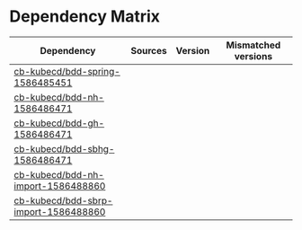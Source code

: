 # Dependency Matrix

Dependency | Sources | Version | Mismatched versions
---------- | ------- | ------- | -------------------
[cb-kubecd/bdd-spring-1586485451](https://github.com/cb-kubecd/bdd-spring-1586485451.git) |  | []() | 
[cb-kubecd/bdd-nh-1586486471](https://github.com/cb-kubecd/bdd-nh-1586486471.git) |  | []() | 
[cb-kubecd/bdd-gh-1586486471](https://github.com/cb-kubecd/bdd-gh-1586486471.git) |  | []() | 
[cb-kubecd/bdd-sbhg-1586486471](https://github.com/cb-kubecd/bdd-sbhg-1586486471.git) |  | []() | 
[cb-kubecd/bdd-nh-import-1586488860](https://github.com/cb-kubecd/bdd-nh-import-1586488860.git) |  | []() | 
[cb-kubecd/bdd-sbrp-import-1586488860](https://github.com/cb-kubecd/bdd-sbrp-import-1586488860.git) |  | []() | 
